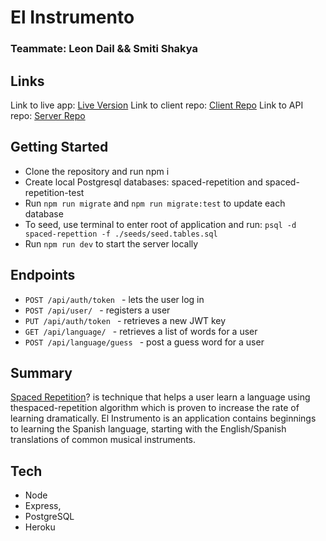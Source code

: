 # El Instrumento

### Teammate: Leon Dail && Smiti Shakya

## Links

Link to live app: [Live Version](https://newest-spaced-rep-client.now.sh/) 
Link to client repo: [Client Repo](https://github.com/thinkful-ei-gecko/Smiti-Leon-new-spaced-repetition-client)
Link to API repo: [Server Repo](https://github.com/thinkful-ei-gecko/Smiti-Leon-Spaced-Repetion-Server)


## Getting Started

- Clone the repository and run npm i
- Create local Postgresql databases: spaced-repetition and spaced-repetition-test
- Run `npm run migrate` and `npm run migrate:test` to update each database
- To seed, use terminal to enter root of application and run: `psql -d spaced-repettion -f ./seeds/seed.tables.sql`
- Run `npm run dev` to start the server locally


## Endpoints
* ```POST /api/auth/token ``` - lets the user log in
* ```POST /api/user/ ```  - registers a user
* ```PUT /api/auth/token ``` - retrieves a new JWT key
* ```GET /api/language/ ```  - retrieves a list of words for a user
* ```POST /api/language/guess ``` - post a guess word for a user


## Summary

[Spaced Repetition](https://en.wikipedia.org/wiki/Spaced_repetition)? is technique that helps a user learn a language using thespaced-repetition algorithm which is proven to increase the rate of learning dramatically. El Instrumento is an application contains beginnings to learning the Spanish language, starting with the English/Spanish translations of common musical instruments.


## Tech
  - Node 
  - Express, 
  - PostgreSQL
  - Heroku

